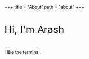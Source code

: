 +++
title = "About"
path = "about"
+++

&nbsp;

<font size="6">
Hi, I'm Arash
</font>

&nbsp;

I like the terminal.

